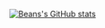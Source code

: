 [![Beans's GitHub stats](https://github-readme-stats.vercel.app/api?username=mrbreenhd)](https://github.com/anuraghazra/github-readme-stats)
